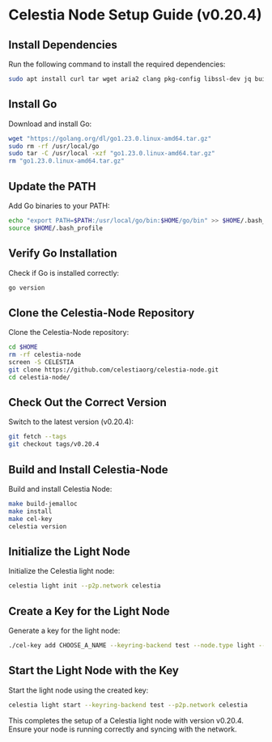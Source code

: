 # Celestia Node Setup Guide (v0.20.4)

## Install Dependencies
Run the following command to install the required dependencies:
```bash
sudo apt install curl tar wget aria2 clang pkg-config libssl-dev jq build-essential git make ncdu -y
```

## Install Go
Download and install Go:
```bash
wget "https://golang.org/dl/go1.23.0.linux-amd64.tar.gz"
sudo rm -rf /usr/local/go
sudo tar -C /usr/local -xzf "go1.23.0.linux-amd64.tar.gz"
rm "go1.23.0.linux-amd64.tar.gz"
```

## Update the PATH
Add Go binaries to your PATH:
```bash
echo "export PATH=$PATH:/usr/local/go/bin:$HOME/go/bin" >> $HOME/.bash_profile
source $HOME/.bash_profile
```

## Verify Go Installation
Check if Go is installed correctly:
```bash
go version
```

## Clone the Celestia-Node Repository
Clone the Celestia-Node repository:
```bash
cd $HOME
rm -rf celestia-node
screen -S CELESTIA
git clone https://github.com/celestiaorg/celestia-node.git
cd celestia-node/
```

## Check Out the Correct Version
Switch to the latest version (v0.20.4):
```bash
git fetch --tags
git checkout tags/v0.20.4
```

## Build and Install Celestia-Node
Build and install Celestia Node:
```bash
make build-jemalloc
make install
make cel-key
celestia version
```

## Initialize the Light Node
Initialize the Celestia light node:
```bash
celestia light init --p2p.network celestia
```

## Create a Key for the Light Node
Generate a key for the light node:
```bash
./cel-key add CHOOSE_A_NAME --keyring-backend test --node.type light --p2p.network celestia
```

## Start the Light Node with the Key
Start the light node using the created key:
```bash
celestia light start --keyring-backend test --p2p.network celestia
```

This completes the setup of a Celestia light node with version v0.20.4. Ensure your node is running correctly and syncing with the network.

